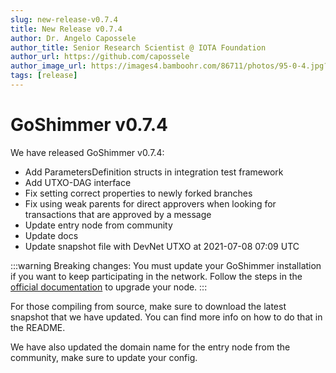 ```yaml
---
slug: new-release-v0.7.4
title: New Release v0.7.4
author: Dr. Angelo Capossele
author_title: Senior Research Scientist @ IOTA Foundation
author_url: https://github.com/capossele
author_image_url: https://images4.bamboohr.com/86711/photos/95-0-4.jpg?Policy=eyJTdGF0ZW1lbnQiOlt7IlJlc291cmNlIjoiaHR0cHM6Ly9pbWFnZXM0LmJhbWJvb2hyLmNvbS84NjcxMS8qIiwiQ29uZGl0aW9uIjp7IkRhdGVHcmVhdGVyVGhhbiI6eyJBV1M6RXBvY2hUaW1lIjoxNjI2MjE0MTI2fSwiRGF0ZUxlc3NUaGFuIjp7IkFXUzpFcG9jaFRpbWUiOjE2Mjg4MDYxMzZ9fX1dfQ__&Signature=J1tDKQcFzxJWikrPqGfkunFch~5KTUkr8g0LqYCiJrYnoqtSY1IbQAsgVrlKru7idSIABzOe3IB~lgNaaqJnBB9DJ8-yZnCxvvT1wdZkE8ov1bmgBJI1dJ5nc5WqJcOLyazP9JTG7zxDrbwj8VMYL1V-Q2HGEkx1RDuXXUJ3w8zqP9fOVscUkKh9YRG-b62LnZITOu2or0ZzbFOwEU-mRU6~7a4nH-FYkiSrePXv7SrsZ0ai2hEd-KGmk0~aOWMJ8vSesskUypEZIoGSekulO5t9vRISvW3zE2UlAFFJPsIQlBweEnXw3ss~FhaCXSbcypumu5279K2J5hWGm8kLHQ__&Key-Pair-Id=APKAIZ7QQNDH4DJY7K4Q
tags: [release]     
---
```

# GoShimmer v0.7.4

We have released GoShimmer v0.7.4:

- Add ParametersDefinition structs in integration test framework
- Add UTXO-DAG interface
- Fix setting correct properties to newly forked branches
- Fix using weak parents for direct approvers when looking for transactions that are approved by a message
- Update entry node from community
- Update docs
- Update snapshot file with DevNet UTXO at 2021-07-08 07:09 UTC

:::warning
Breaking changes: You must update your GoShimmer installation if you want to keep participating in the network. Follow the steps in the [official documentation](http://goshimmer.docs.iota.org/tutorials/setup.html#managing-the-goshimmer-node-lifecycle) to upgrade your node. 
:::

For those compiling from source, make sure to download the latest snapshot that we have updated. You can find more info on how to do that in the README.

We have also updated the domain name for the entry node from the community, make sure to update your config.